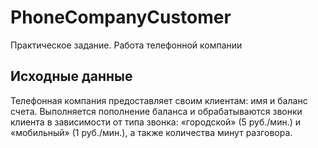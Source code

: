 # PhoneCompanyCustomer
Практическое задание. Работа телефонной компании

## Исходные данные
Телефонная компания предоставляет своим клиентам: имя и баланс счета. 
Выполняется пополнение баланса и обрабатываются звонки клиента в зависимости от типа звонка: «городской» (5 руб./мин.) и «мобильный» (1 руб./мин.), а также количества минут разговора.
